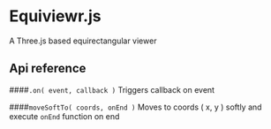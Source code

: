 Equiviewr.js
============

A Three.js based equirectangular viewer

## Api reference

####`.on( event, callback )`
Triggers callback on event

####`moveSoftTo( coords, onEnd )`
Moves to coords ( x, y ) softly and execute `onEnd` function on end

